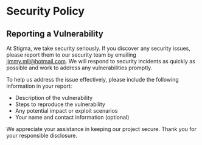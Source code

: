 # Security Policy

## Reporting a Vulnerability

At Stigma, we take security seriously. If you discover any security issues, please report them to our security team by emailing [jimmy.mll@hotmail.com](mailto:jimmy.mll@hotmail.com). We will respond to security incidents as quickly as possible and work to address any vulnerabilities promptly.

To help us address the issue effectively, please include the following information in your report:

- Description of the vulnerability
- Steps to reproduce the vulnerability
- Any potential impact or exploit scenarios
- Your name and contact information (optional)

We appreciate your assistance in keeping our project secure. Thank you for your responsible disclosure.
